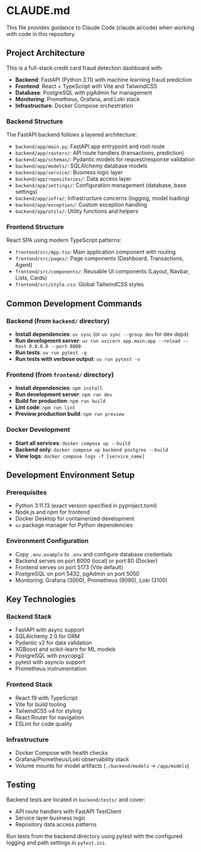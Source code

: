 # CLAUDE.md

This file provides guidance to Claude Code (claude.ai/code) when working with code in this repository.

## Project Architecture

This is a full-stack credit card fraud detection dashboard with:

- **Backend**: FastAPI (Python 3.11) with machine learning fraud prediction
- **Frontend**: React + TypeScript with Vite and TailwindCSS
- **Database**: PostgreSQL with pgAdmin for management
- **Monitoring**: Prometheus, Grafana, and Loki stack
- **Infrastructure**: Docker Compose orchestration

### Backend Structure

The FastAPI backend follows a layered architecture:

- `backend/app/main.py`: FastAPI app entrypoint and root route
- `backend/app/routers/`: API route handlers (transactions, prediction)
- `backend/app/schemas/`: Pydantic models for request/response validation
- `backend/app/models/`: SQLAlchemy database models
- `backend/app/service/`: Business logic layer
- `backend/app/repositories/`: Data access layer
- `backend/app/settings/`: Configuration management (database, base settings)
- `backend/app/infra/`: Infrastructure concerns (logging, model loading)
- `backend/app/exception/`: Custom exception handling
- `backend/app/utils/`: Utility functions and helpers

### Frontend Structure

React SPA using modern TypeScript patterns:

- `frontend/src/App.tsx`: Main application component with routing
- `frontend/src/pages/`: Page components (Dashboard, Transactions, Agent)
- `frontend/src/components/`: Reusable UI components (Layout, Navbar, Lists, Cards)
- `frontend/src/style.css`: Global TailwindCSS styles

## Common Development Commands

### Backend (from `backend/` directory)

- **Install dependencies**: `uv sync` (or `uv sync --group dev` for dev deps)
- **Run development server**: `uv run uvicorn app.main:app --reload --host 0.0.0.0 --port 8000`
- **Run tests**: `uv run pytest -q`
- **Run tests with verbose output**: `uv run pytest -v`

### Frontend (from `frontend/` directory)

- **Install dependencies**: `npm install`
- **Run development server**: `npm run dev`
- **Build for production**: `npm run build`
- **Lint code**: `npm run lint`
- **Preview production build**: `npm run preview`

### Docker Development

- **Start all services**: `docker compose up --build`
- **Backend only**: `docker compose up backend postgres --build`
- **View logs**: `docker compose logs -f [service_name]`

## Development Environment Setup

### Prerequisites
- Python 3.11.13 (exact version specified in pyproject.toml)
- Node.js and npm for frontend
- Docker Desktop for containerized development
- `uv` package manager for Python dependencies

### Environment Configuration
- Copy `.env.example` to `.env` and configure database credentials
- Backend serves on port 8000 (local) or port 80 (Docker)
- Frontend serves on port 5173 (Vite default)
- PostgreSQL on port 5432, pgAdmin on port 5050
- Monitoring: Grafana (3000), Prometheus (9090), Loki (3100)

## Key Technologies

### Backend Stack
- FastAPI with async support
- SQLAlchemy 2.0 for ORM
- Pydantic v2 for data validation
- XGBoost and scikit-learn for ML models
- PostgreSQL with psycopg2
- pytest with asyncio support
- Prometheus instrumentation

### Frontend Stack
- React 19 with TypeScript
- Vite for build tooling
- TailwindCSS v4 for styling
- React Router for navigation
- ESLint for code quality

### Infrastructure
- Docker Compose with health checks
- Grafana/Prometheus/Loki observability stack
- Volume mounts for model artifacts (`./backend/models` → `/app/models`)

## Testing

Backend tests are located in `backend/tests/` and cover:
- API route handlers with FastAPI TestClient
- Service layer business logic
- Repository data access patterns

Run tests from the backend directory using pytest with the configured logging and path settings in `pytest.ini`.